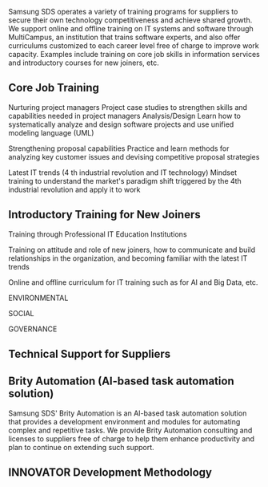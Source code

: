 Samsung SDS operates a variety of training programs for suppliers to secure their own technology competitiveness and achieve shared growth. We support online and offline training on IT systems and software through MultiCampus, an institution that trains software experts, and also offer curriculums customized to each career level free of charge to improve work capacity. Examples include training on core job skills in information services and introductory courses for new joiners, etc.

## **Core Job Training**

Nurturing project managers Project case studies to strengthen skills and capabilities needed in project managers Analysis/Design Learn how to systematically analyze and design software projects and use unified modeling language (UML)

Strengthening proposal capabilities Practice and learn methods for analyzing key customer issues and devising competitive proposal strategies

Latest IT trends (4 th industrial revolution and IT technology) Mindset training to understand the market's paradigm shift triggered by the 4th industrial revolution and apply it to work

## **Introductory Training for New Joiners**

Training through Professional IT Education Institutions

Training on attitude and role of new joiners, how to communicate and build relationships in the organization, and becoming familiar with the latest IT trends

Online and offline curriculum for IT training such as for AI and Big Data, etc.

ENVIRONMENTAL

SOCIAL

GOVERNANCE

## **Technical Support for Suppliers**

## **Brity Automation (AI-based task automation solution)**

Samsung SDS' Brity Automation is an AI-based task automation solution that provides a development environment and modules for automating complex and repetitive tasks. We provide Brity Automation consulting and licenses to suppliers free of charge to help them enhance productivity and plan to continue on extending such support.

## **INNOVATOR Development Methodology**